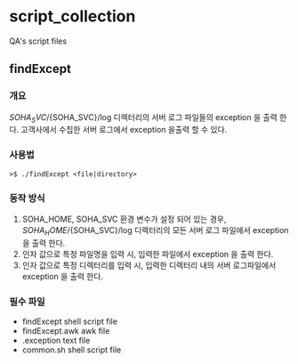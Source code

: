 # script_collection
QA's script files

## findExcept
### 개요
${SOHA_SVC}/${SOHA_SVC}/log 디렉터리의 서버 로그 파일들의 exception 을 출력 한다.
고객사에서 수집한 서버 로그에서 exception 을출력 할 수 있다.

### 사용법
```console
>$ ./findExcept <file|directory>
```

### 동작 방식
1. SOHA_HOME, SOHA_SVC 환경 변수가 설정 되어 있는 경우, ${SOHA_HOME}/${SOHA_SVC}/log 디렉터리의 모든 서버 로그 파일에서 exception 을 출력 한다.
2. 인자 값으로 특정 파일명을 입력 시, 입력한 파일에서 exception 을 출력 한다.
3. 인자 값으로 특정 디렉터리를 입력 시, 입력한 디렉터리 내의 서버 로그파일에서 exception 을 출력 한다.

### 필수 파일
- findExcept shell script file
- findExcept.awk awk file
- .exception text file
- common.sh shell script file




